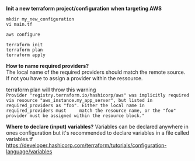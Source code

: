 **Init a new terraform project/configuration when targeting AWS**
```
mkdir my_new_configuration  
vi main.tf  
  
aws configure  
  
terraform init    
terraform plan  
terraform apply  
```

**How to name required providers?**  
The local name of the required providers should match the remote source.  
If not you have to assign a provider within the ressource. 

terraform plan will throw this warning  
`Provider "registry.terraform.io/hashicorp/aws" was implicitly required via resource "aws_instance.my_app_server", but listed in required_providers as "foo". Either the local name in required_providers must    
 match the resource name, or the "foo" provider must be assigned within the resource block."`

**Where to declare (input) variables?**
Variables can be declared anywhere in ones configuration but it's recommended to declare variables in a file called variables.tf  
https://developer.hashicorp.com/terraform/tutorials/configuration-language/variables  